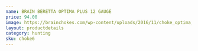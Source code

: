 ```yaml
---
name: BRAIN BERETTA OPTIMA PLUS 12 GAUGE
price: 94.00
image: https://brainchokes.com/wp-content/uploads/2016/11/choke_optima_plus-400x300.jpg
layout: productdetails
category: hunting
sku: choke6
---
```


